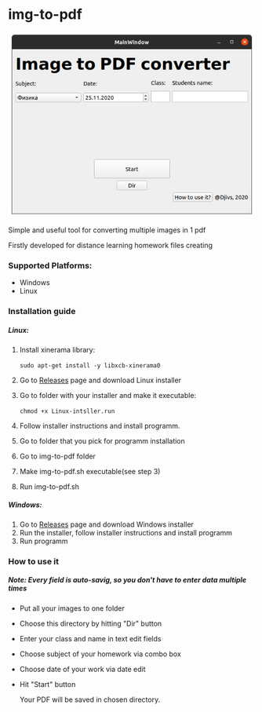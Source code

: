 # img-to-pdf

![screen](img/screenshot.png)

Simple and useful tool for converting multiple images in 1 pdf

Firstly developed for distance learning homework files creating

### Supported Platforms:

- Windows
- Linux

### Installation guide

##### Linux:

1. Install xinerama library:

   `sudo apt-get install -y libxcb-xinerama0`

2. Go to [Releases](https://github.com/Djivs/img-to-pdf/releases) page and download Linux installer

3. Go to folder with your installer and make it executable:

   `chmod +x Linux-intsller.run`

4. Follow installer instructions and install programm.
5. Go to folder that you pick for programm installation
6. Go to img-to-pdf folder
7. Make img-to-pdf.sh executable(see step 3)
8. Run img-to-pdf.sh

##### Windows:

1. Go to [Releases](https://github.com/Djivs/img-to-pdf/releases) page and download Windows installer
2. Run the installer, follow installer instructions and install programm
3. Run programm

### How to use it

##### Note: Every field is auto-savig, so you don't have to enter data multiple times

- Put all your images to one folder

- Choose this directory by hitting "Dir" button

- Enter your class and name in text edit fields

- Choose subject of your homework via combo box

- Choose date of your work via date edit

- Hit "Start" button

  Your PDF will be saved in chosen directory. 
